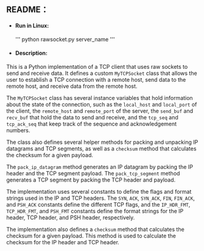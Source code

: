 ## README：

+ #### Run in Linux:
    '''
    python rawsocket.py server_name
    '''

+ #### Description:

This is a Python implementation of a TCP client that uses raw sockets to send and receive data. It defines a custom `MyTCPSocket` class that allows the user to establish a TCP connection with a remote host, send data to the remote host, and receive data from the remote host.

The `MyTCPSocket` class has several instance variables that hold information about the state of the connection, such as the `local_host` and `local_port` of the client, the `remote_host` and `remote_port` of the server, the `send_buf` and `recv_buf` that hold the data to send and receive, and the `tcp_seq` and `tcp_ack_seq` that keep track of the sequence and acknowledgement numbers.

The class also defines several helper methods for packing and unpacking IP datagrams and TCP segments, as well as a `checksum` method that calculates the checksum for a given payload.

The `pack_ip_datagram` method generates an IP datagram by packing the IP header and the TCP segment payload. The `pack_tcp_segment` method generates a TCP segment by packing the TCP header and payload.

The implementation uses several constants to define the flags and format strings used in the IP and TCP headers. The `SYN`, `ACK`, `SYN_ACK`, `FIN`, `FIN_ACK`, and `PSH_ACK` constants define the different TCP flags, and the `IP_HDR_FMT`, `TCP_HDR_FMT`, and `PSH_FMT` constants define the format strings for the IP header, TCP header, and PSH header, respectively.

The implementation also defines a `checksum` method that calculates the checksum for a given payload. This method is used to calculate the checksum for the IP header and TCP header.

